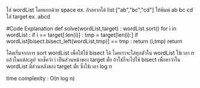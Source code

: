ใส่ wordList โดยแยกด้วย space 
ex. ถ้าอยากได้ list ["ab","bc","cd"] ให้พิมพ์ ab bc cd
ใส่ target 
ex. abcd

#Code Explanation
def solve(wordList,target) :
    wordList.sort()
    for i in wordList :
        if i == target[:len(i)] :
            tmp = target[len(i):]
            if wordList[bisect.bisect_left(wordList,tmp)] == tmp :
                return (i,tmp)
    return

โค้ดเริ่มจากการ sort wordList เพื่อให้ใช้ bisect ได้ โดยเราจะไล่ทุกตัวใน wordList ใช้เวลา n แล้วในแต่ละลูป จะเช็คว่า i เป็นส่วนหน้าของ target มั้ย ถ้าใช่ก็จะไปใช้ bisect เพื่อหาว่าใน wordList มีส่วนหลังของ target มั้ย ซึ่งใช้เวลา log n

time complexity : O(n log n)